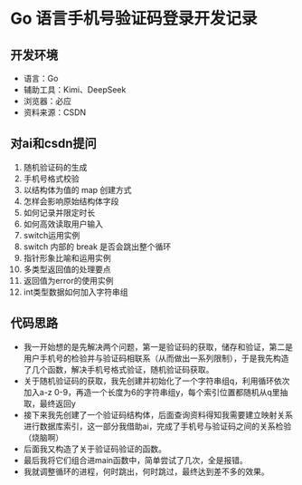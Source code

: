 # Go 语言手机号验证码登录开发记录

## 开发环境
- 语言：Go
- 辅助工具：Kimi、DeepSeek
- 浏览器：必应
- 资料来源：CSDN

## 对ai和csdn提问
1. 随机验证码的生成
2. 手机号格式校验
3. 以结构体为值的 map 创建方式
4. 怎样会影响原始结构体字段
5. 如何记录并限定时长
6. 如何高效读取用户输入
7. switch运用实例
8. switch 内部的 break 是否会跳出整个循环
9. 指针形象比喻和运用实例
10. 多类型返回值的处理要点
11. 返回值为error的使用实例
12. int类型数据如何加入字符串组

## 代码思路
- 我一开始想的是先解决两个问题，第一是验证码的获取，储存和验证，第二是用户手机号的检验并与验证码相联系（从而做出一系列限制），于是我先构造了几个函数，解决手机号格式验证，随机验证码获取。
- 关于随机验证码的获取，我先创建并初始化了一个字符串组q，利用循环依次加入a-z
  0-9，再造一个长度为6的字符串组y，每个索引位置都随机从q里抽取，最终返回y
- 接下来我先创建了一个验证码结构体，后面查询资料得知我需要建立映射关系进行数据库索引，这一部分我借助ai，完成了手机号与验证码之间的关系检验（烧脑啊）
- 后面我又构造了关于验证码验证的函数。
- 最后我将它们组合进main函数中，简单尝试了几次，全是报错。
- 我就调整循环的进程，何时跳出，何时跳过，最终达到差不多的效果。
